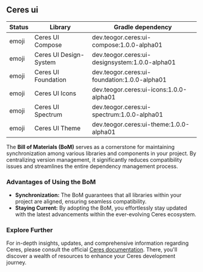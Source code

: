 ## Ceres ui

| Status | Library | Gradle dependency |
| ------ | ------- | ----------------- |
| emoji | Ceres UI Compose | dev.teogor.ceres:ui-compose:1.0.0-alpha01 |
| emoji | Ceres UI Design-System | dev.teogor.ceres:ui-designsystem:1.0.0-alpha01 |
| emoji | Ceres UI Foundation | dev.teogor.ceres:ui-foundation:1.0.0-alpha01 |
| emoji | Ceres UI Icons | dev.teogor.ceres:ui-icons:1.0.0-alpha01 |
| emoji | Ceres UI Spectrum | dev.teogor.ceres:ui-spectrum:1.0.0-alpha01 |
| emoji | Ceres UI Theme | dev.teogor.ceres:ui-theme:1.0.0-alpha01 |

The **Bill of Materials (BoM)** serves as a cornerstone for maintaining synchronization among various libraries and components in your project. By centralizing version management, it significantly reduces compatibility issues and streamlines the entire dependency management process.

### Advantages of Using the BoM

- **Synchronization:** The BoM guarantees that all libraries within your project are aligned, ensuring seamless compatibility.
- **Staying Current:** By adopting the BoM, you effortlessly stay updated with the latest advancements within the ever-evolving Ceres ecosystem.

### Explore Further

For in-depth insights, updates, and comprehensive information regarding Ceres, please consult the official [Ceres documentation](/docs/). There, you'll discover a wealth of resources to enhance your Ceres development journey.

